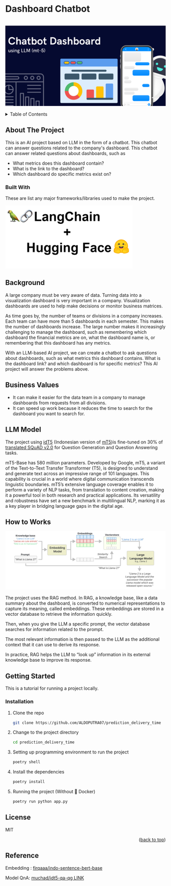 # Dashboard Chatbot

<br />
<div align="center">
  <a href="">
    <img src="static/chatbot-dashboard.png">
  </a>
</div>

<p></p>

<!-- TABLE OF CONTENTS -->
<details>
  <p>
  <summary>Table of Contents</summary>
  <ol>
    <li>
      <a href="#about-the-project">About The Project</a>
      <ul>
        <li><a href="#built-with">Built With</a></li>
      </ul>
    </li>
    <li><a href="#background">Background</a></li>
    <li><a href="#business-values">Business Values</a></li>
    <li><a href="#llm-model">LLM Model</a></li>
    <li><a href="#how-to-works">How to Works</a></li>
    <li>
      <a href="#getting-started">Getting Started</a>
      <ul>
        <li><a href="#installation">Installation</a></li>
      </ul>
    </li>
    <li><a href="#license">License</a></li>
    <li><a href="#Reference">Reference</a></li>
  </ol>
  </p>
</details>


<p></p>

<!-- ABOUT THE PROJECT -->
## About The Project

This is an AI project based on LLM in the form of a chatbot. This chatbot can answer questions related to the company's dashboard. This chatbot can answer related questions about dashboards, such as
- What metrics does this dashboard contain?
- What is the link to the dashboard?
- Which dashboard do specific metrics exist on?



### Built With

These are list any major frameworks/libraries used to make the project.

<div>
  <a href="">
    <img src="static/build with.png" width="400">
  </a>
</div>

## Background
A large company must be very aware of data. Turning data into a visualization dashboard is very important in a company. Visualization dashboards are used to help make decisions or monitor business matrices.

As time goes by, the number of teams or divisions in a company increases. Each team can have more than 5 dashboards in each semester. This makes the number of dashboards increase. The large number makes it increasingly challenging to manage the dashboard, such as remembering which dashboard the financial metrics are on, what the dashboard name is, or remembering that this dashboard has any metrics.

With an LLM-based AI project, we can create a chatbot to ask questions about dashboards, such as what metrics this dashboard contains. What is the dashboard link? and which dashboard is for specific metrics? This AI project will answer the problems above.

## Business Values
- It can make it easier for the data team in a company to manage dashboards from requests from all divisions.
- It can speed up work because it reduces the time to search for the dashboard you want to search for.

## LLM Model
The project using [idT5](https://huggingface.co/muchad/idt5-base) (Indonesian version of [mT5](https://github.com/Wikidepia/indonesian_datasets/tree/master/question-answering/squad))is fine-tuned on 30% of [translated SQuAD v2.0](https://github.com/Wikidepia/indonesian_datasets/tree/master/question-answering/squad) for Question Generation and Question Answering tasks.

mT5-Base has 580 million parameters. Developed by Google, mT5, a variant of the Text-to-Text Transfer Transformer (T5), is designed to understand and generate text across an impressive range of 101 languages. This capability is crucial in a world where digital communication transcends linguistic boundaries. mT5’s extensive language coverage enables it to perform a variety of NLP tasks, from translation to content creation, making it a powerful tool in both research and practical applications. Its versatility and robustness have set a new benchmark in multilingual NLP, marking it as a key player in bridging language gaps in the digital age.


## How to Works

<div align="center">
  <a href="">
    <img src="static/rag.jpg">
  </a>
</div>

The project uses the RAG method. In RAG, a knowledge base, like a data summary about the dashboard, is converted to numerical representations to capture its meaning, called embeddings. These embeddings are stored in a vector database to retrieve the information quickly.

Then, when you give the LLM a specific prompt, the vector database searches for information related to the prompt.

The most relevant information is then passed to the LLM as the additional context that it can use to derive its response.

In practice, RAG helps the LLM to “look up” information in its external knowledge base to improve its response.


<!-- GETTING STARTED -->
## Getting Started
This is a tutorial for running a project locally.

### Installation

1. Clone the repo
   ```sh
   git clone https://github.com/ALDOPUTRA07/prediction_delivery_time
   ```
2. Change to the project directory
   ```sh
   cd prediction_delivery_time
   ```
3. Setting up programming environment to run the project
   ```sh
   poetry shell
   ```
4. Install the dependencies
   ```sh
   poetry install
   ```
5. Running the project (Without 🐳 Docker)
   ```sh
   poetry run python app.py
   ```

## License
MIT

<p align="right">(<a href="#automed-forecasting">back to top</a>)</p>

## Reference
Embedding : [firqaaa/indo-sentence-bert-base](https://huggingface.co/firqaaa/indo-sentence-bert-base)

Model QnA: [muchad/idt5-qa-qg LINK](https://huggingface.co/muchad/idt5-qa-qg) 
